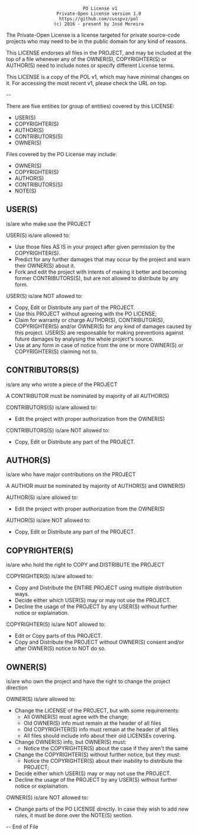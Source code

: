                                  PO License v1
                       Private-Open License version 1.0
                        https://github.com/cusspvz/pol
                      (c) 2016 - present by José Moreira

The Private-Open License is a license targeted for private source-code projects
who may need to be in the public domain for any kind of reasons.

This LICENSE endorses all files in the PROJECT, and may be included at the top
of a file whenever any of the OWNER(S), COPYRIGHTER(S) or AUTHOR(S) need to
include notes or specify different License terms.

This LICENSE is a copy of the POL v1, which may have minimal changes on it.
For accessing the most recent v1, please check the URL on top.

--

There are five entities (or group of entities) covered by this LICENSE:
- USER(S)
- COPYRIGHTER(S)
- AUTHOR(S)
- CONTRIBUTORS(S)
- OWNER(S)

Files covered by the PO License may include:
- OWNER(S)
- COPYRIGHTER(S)
- AUTHOR(S)
- CONTRIBUTORS(S)
- NOTE(S)

## USER(S)
is/are who make use the PROJECT

USER(S) is/are allowed to:
- Use those files AS IS in your project after given permission by the
COPYRIGHTER(S).
- Predict for any further damages that may occur by the project and warn their
OWNER(S) about it.
- Fork and edit the project with intents of making it better and becoming former
CONTRIBUTORS(S), but are not allowed to distribute by any form.

USER(S) is/are NOT allowed to:
- Copy, Edit or Distribute any part of the PROJECT.
- Use this PROJECT without agreeing with the PO LICENSE;
- Claim for warranty or charge AUTHOR(S), CONTRIBUTOR(S), COPYRIGHTER(S) and/or
OWNER(S) for any kind of damages caused by this project. USER(S) are responsable for making
preventions against future damages by analysing the whole project's source.
- Use at any form in case of notice from the one or more OWNER(S) or
COPYRIGHTER(S) claiming not to.

## CONTRIBUTORS(S)
is/are any who wrote a piece of the PROJECT

A CONTRIBUTOR must be nominated by majority of all AUTHOR(S)

CONTRIBUTORS(S) is/are allowed to:
- Edit the project with proper authorization from the OWNER(S)

CONTRIBUTORS(S) is/are NOT allowed to:
- Copy, Edit or Distribute any part of the PROJECT.


## AUTHOR(S)
is/are who have major contributions on the PROJECT

A AUTHOR must be nominated by majority of AUTHOR(S) and OWNER(S)

AUTHOR(S) is/are allowed to:
- Edit the project with proper authorization from the OWNER(S)

AUTHOR(S) is/are NOT allowed to:
- Copy, Edit or Distribute any part of the PROJECT.

## COPYRIGHTER(S)
is/are who hold the right to COPY and DISTRIBUTE the PROJECT

COPYRIGHTER(S) is/are allowed to:
- Copy and Distribute the ENTIRE PROJECT using multiple distribution ways.
- Decide either which USER(S) may or may not use the PROJECT.
- Decline the usage of the PROJECT by any USER(S) without further notice or
explaination.

COPYRIGHTER(S) is/are NOT allowed to:
- Edit or Copy parts of this PROJECT.
- Copy and Distribute the PROJECT without OWNER(S) consent and/or after OWNER(S)
notice to NOT do so.

## OWNER(S)
is/are who own the project and have the right to change the project
direction

OWNER(S) is/are allowed to:
- Change the LICENSE of the PROJECT, but with some requirements:
  - All OWNER(S) must agree with the change;
  - Old OWNER(S) info must remain at the header of all files
  - Old COPYRIGHTER(S) info must remain at the header of all files
  - All files should include info about their old LICENSEs covering.
- Change OWNER(S) info, but OWNER(S) must:
  - Notice the COPYRIGHTER(S) about the case if they aren't the same
- Change the COPYRIGHTER(S) without further notice, but they must:
  - Notice the COPYRIGHTER(S) about their inability to distribute the PROJECT;
- Decide either which USER(S) may or may not use the PROJECT.
- Decline the usage of the PROJECT by any USER(S) without further notice or
explaination.

OWNER(S) is/are NOT allowed to:
- Change parts of the PO LICENSE directly. In case they wish to add new rules,
it must be done over the NOTE(S) section.

--
End of File

